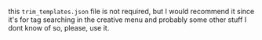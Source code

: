 this `trim_templates.json` file is not required, but I would recommend it since it's for tag searching in the creative menu and probably some other stuff I dont know of so, please, use it.
